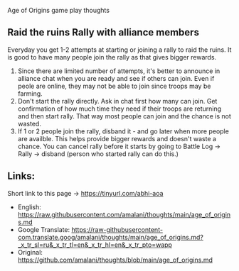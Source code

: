 
Age of Origins game play thoughts


## Raid the ruins Rally with alliance members
Everyday you get 1-2 attempts at starting or joining a rally to raid the ruins. It is good to have many people join the rally as that gives bigger rewards. 
1. Since there are limited number of attempts, it's better to announce in alliance chat when you are ready and see if others can join. Even if peole are online, they may not be able to join since troops may be farming.
2. Don't start the rally directly. Ask in chat first how many can join. Get confirmation of how much time they need if their troops are returning and then start rally. That way most people can join and the chance is not wasted.
3. If 1 or 2 people join the rally, disband it - and go later when more people are availble. This helps provide bigger rewards and doesn't waste a chance. You can cancel rally before it starts by going to Battle Log -> Rally -> disband (person who started rally can do this.)









## Links:
Short link to this page -> https://tinyurl.com/abhi-aoa

- English: https://raw.githubusercontent.com/amalani/thoughts/main/age_of_origins.md
- Google Translate: https://raw-githubusercontent-com.translate.goog/amalani/thoughts/main/age_of_origins.md?_x_tr_sl=ru&_x_tr_tl=en&_x_tr_hl=en&_x_tr_pto=wapp
- Original: https://github.com/amalani/thoughts/blob/main/age_of_origins.md